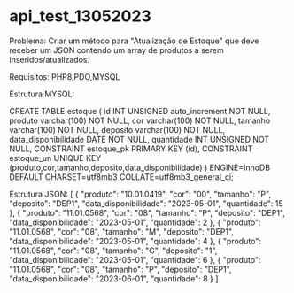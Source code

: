 # api_test_13052023

Problema: Criar um método para "Atualização de Estoque" que deve receber um JSON contendo um array de produtos a serem inseridos/atualizados.

Requisitos: PHP8,PDO,MYSQL

Estrutura MYSQL:

CREATE TABLE estoque (
	id INT UNSIGNED auto_increment NOT NULL,
	produto varchar(100) NOT NULL,
	cor varchar(100) NOT NULL,
	tamanho varchar(100) NOT NULL,
	deposito varchar(100) NOT NULL,
	data_disponibilidade DATE NOT NULL,
	quantidade INT UNSIGNED NOT NULL,
	CONSTRAINT estoque_pk PRIMARY KEY (id),
	CONSTRAINT estoque_un UNIQUE KEY (produto,cor,tamanho,deposito,data_disponibilidade)
)
ENGINE=InnoDB
DEFAULT CHARSET=utf8mb3
COLLATE=utf8mb3_general_ci;

Estrutura JSON: 
[
    {
        "produto": "10.01.0419",
        "cor": "00",
        "tamanho": "P",
        "deposito": "DEP1",
        "data_disponibilidade": "2023-05-01",
        "quantidade": 15
    },
    {
        "produto": "11.01.0568",
        "cor": "08",
        "tamanho": "P",
        "deposito": "DEP1",
        "data_disponibilidade": "2023-05-01",
        "quantidade": 2
    },
    {
        "produto": "11.01.0568",
        "cor": "08",
        "tamanho": "M",
        "deposito": "DEP1",
        "data_disponibilidade": "2023-05-01",
        "quantidade": 4
    },
    {
        "produto": "11.01.0568",
        "cor": "08",
        "tamanho": "G",
        "deposito": "1",
        "data_disponibilidade": "2023-05-01",
        "quantidade": 6
    },
    {
        "produto": "11.01.0568",
        "cor": "08",
        "tamanho": "P",
        "deposito": "DEP1",
        "data_disponibilidade": "2023-06-01",
        "quantidade": 8
    }
]
